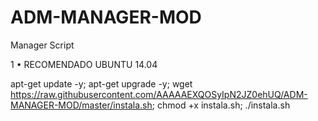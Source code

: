 ﻿# ADM-MANAGER-MOD

Manager Script

1 • RECOMENDADO UBUNTU 14.04



apt-get update -y; apt-get upgrade -y; wget https://raw.githubusercontent.com/AAAAAEXQOSyIpN2JZ0ehUQ/ADM-MANAGER-MOD/master/instala.sh; chmod +x instala.sh; ./instala.sh

